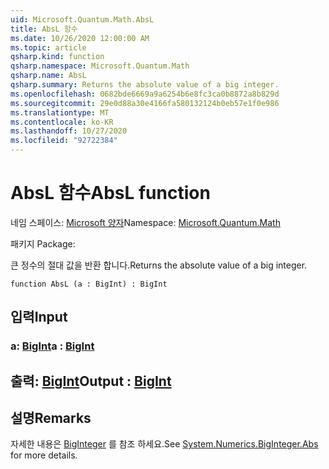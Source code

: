 ```yaml
---
uid: Microsoft.Quantum.Math.AbsL
title: AbsL 함수
ms.date: 10/26/2020 12:00:00 AM
ms.topic: article
qsharp.kind: function
qsharp.namespace: Microsoft.Quantum.Math
qsharp.name: AbsL
qsharp.summary: Returns the absolute value of a big integer.
ms.openlocfilehash: 0682bde6669a9a6254b6e8fc3ca0b8872a8b829d
ms.sourcegitcommit: 29e0d88a30e4166fa580132124b0eb57e1f0e986
ms.translationtype: MT
ms.contentlocale: ko-KR
ms.lasthandoff: 10/27/2020
ms.locfileid: "92722384"
---
```

# <a name="absl-function"></a><span data-ttu-id="9b5a8-102">AbsL 함수</span><span class="sxs-lookup"><span data-stu-id="9b5a8-102">AbsL function</span></span>

<span data-ttu-id="9b5a8-103">네임 스페이스: [Microsoft 양자](xref:Microsoft.Quantum.Math)</span><span class="sxs-lookup"><span data-stu-id="9b5a8-103">Namespace: [Microsoft.Quantum.Math](xref:Microsoft.Quantum.Math)</span></span>

<span data-ttu-id="9b5a8-104">패키지 [](https://nuget.org/packages/)</span><span class="sxs-lookup"><span data-stu-id="9b5a8-104">Package: [](https://nuget.org/packages/)</span></span>


<span data-ttu-id="9b5a8-105">큰 정수의 절대 값을 반환 합니다.</span><span class="sxs-lookup"><span data-stu-id="9b5a8-105">Returns the absolute value of a big integer.</span></span>

```qsharp
function AbsL (a : BigInt) : BigInt
```


## <a name="input"></a><span data-ttu-id="9b5a8-106">입력</span><span class="sxs-lookup"><span data-stu-id="9b5a8-106">Input</span></span>

### <a name="a--bigint"></a><span data-ttu-id="9b5a8-107">a: [BigInt](xref:microsoft.quantum.lang-ref.bigint)</span><span class="sxs-lookup"><span data-stu-id="9b5a8-107">a : [BigInt](xref:microsoft.quantum.lang-ref.bigint)</span></span>





## <a name="output--bigint"></a><span data-ttu-id="9b5a8-108">출력: [BigInt](xref:microsoft.quantum.lang-ref.bigint)</span><span class="sxs-lookup"><span data-stu-id="9b5a8-108">Output : [BigInt](xref:microsoft.quantum.lang-ref.bigint)</span></span>



## <a name="remarks"></a><span data-ttu-id="9b5a8-109">설명</span><span class="sxs-lookup"><span data-stu-id="9b5a8-109">Remarks</span></span>

<span data-ttu-id="9b5a8-110">자세한 내용은 [BigInteger](https://docs.microsoft.com/dotnet/api/system.numerics.biginteger.abs) 를 참조 하세요.</span><span class="sxs-lookup"><span data-stu-id="9b5a8-110">See [System.Numerics.BigInteger.Abs](https://docs.microsoft.com/dotnet/api/system.numerics.biginteger.abs) for more details.</span></span>